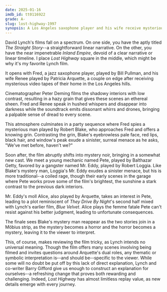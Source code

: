 ```yaml
---
date: 2025-01-16
imdb_id: tt0116922
grade: A-
slug: lost-highway-1997
synopsis: A Los Angeles saxophone player and his wife receive mysterious videotapes of their home, while a young mechanic gets involved with a gangster's girlfriend, creating a Möbius strip of horror and noir.
---
```


David Lynch's films fall on a spectrum. On one side, you have the aptly titled <span data-imdb-id="tt0166896">_The Straight Story_</span>--a straightforward linear narrative. On the other, you have the near impenetrable <span data-imdb-id="tt0460829">_Inland Empire_</span>, devoid of a clear narrative or linear timeline. I place _Lost Highway_ square in the middle, which might be why it's my favorite Lynch film.

It opens with Fred, a jazz saxophone player, played by Bill Pullman, and his wife Renee played by Patricia Arquette, a couple on edge after receiving mysterious video tapes of their home in the Los Angeles hills.

Cinematographer Peter Deming films the shadowy interiors with low contrast, resulting in a hazy grain that gives these scenes an ethereal sheen. Fred and Renee speak in hushed whispers and disappear into darkness while the soundtrack emits dissonant whirrs and drones, bringing a palpable sense of dread to every scene.

This atmosphere culminates in a party sequence where Fred spies a mysterious man played by Robert Blake, who approaches Fred and offers a knowing grin. Contrasting the grin, Blake's eyebrowless pale face, red lips, black hair, and window's peak exude a sinister, surreal menace as he asks, "We've met before, haven't we?"

Soon after, the film abruptly shifts into mystery noir, bringing in a somewhat new cast. We meet a young mechanic named Pete, played by Balthazar Getty, favored by a gangster named Mr. Eddy, played by Robert Loggia. Like Blake's mystery man, Loggia's Mr. Eddy exudes a sinister menace, but his is more traditional--a coiled rage, though their early scenes in the garage where Pete works prove some of the film's brightest, the sunshine a stark contrast to the previous dark interiors.

Mr. Eddy's moll Alice, also played by Arquette, takes an interest in Pete, leading to a plot reminiscent of <span data-imdb-id="tt0033149">_They Drive By Night_</span>'s second half mixed with Lynch's earlier film, <span data-imdb-id="tt0090756">_Blue Velvet_</span>. Alice plays the femme fatale Pete can't resist against his better judgment, leading to unfortunate consequences.

The finale sees Blake's mystery man reappear as the two stories join in a Möbius strip, as the mystery becomes a horror and the horror becomes a mystery, leaving it to the viewer to interpret.

This, of course, makes reviewing the film tricky, as Lynch intends no universal meaning. Though the film offers many scenes involving being filmed and invites questions around Arquette's dual roles, any thematic or symbolic interpretation is--and should be--specific to the viewer. While some will no doubt be put off by this lack of direct explanation, Lynch and co-writer Barry Gifford give us enough to construct an explanation for ourselves--a refreshing change that proves both rewarding and challenging. Indeed, _Lost Highway_ has almost limitless replay value, as new details emerge with every journey.
